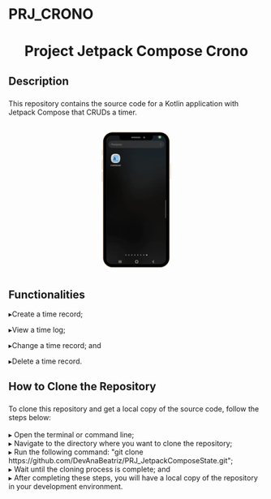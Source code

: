# PRJ_CRONO
<h1 align="center">Project Jetpack Compose Crono</h1>

###

<h2 align="left">Description</h2>

###

<p align="left">This repository contains the source code for a Kotlin application with Jetpack Compose that CRUDs a timer.
</p>

###

<div align="center">
  <img  src="https://github.com/DevAnaBeatriz/PRJ_JetpackComposeState/blob/main/app_jetpackcompose.gif"  />
</div>


###

<h2 align="left">Functionalities</h2>

<p align="left">
▸Create a time record;

▸View a time log;

▸Change a time record; and

▸Delete a time record.
</p>

###


###

<h2 align="left">How to Clone the Repository</h2>

###

<p align="left">To clone this repository and get a local copy of the source code, follow the steps below:<br><br>▸ Open the terminal or command line;<br>▸ Navigate to the directory where you want to clone the repository;<br>▸ Run the following command: "git clone https://github.com/DevAnaBeatriz/PRJ_JetpackComposeState.git";<br>▸ Wait until the cloning process is complete; and<br>▸ After completing these steps, you will have a local copy of the repository in your development environment.</p>

###


